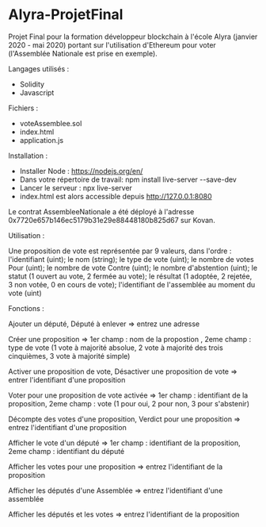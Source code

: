 # Alyra-ProjetFinal

Projet Final pour la formation développeur blockchain à l'école Alyra (janvier 2020 - mai 2020)
portant sur l'utilisation d'Ethereum pour voter (l'Assemblée Nationale est prise en exemple).

Langages utilisés :
- Solidity
- Javascript


Fichiers :
- voteAssemblee.sol
- index.html
- application.js


Installation :
- Installer Node : https://nodejs.org/en/ 
- Dans votre répertoire de travail: npm install live-server --save-dev 
- Lancer le serveur : npx live-server
- index.html est alors accessible depuis http://127.0.0.1:8080

Le contrat AssembleeNationale a été déployé à l'adresse 0x7720e657b146ec5179b31e29e88448180b825d67 sur Kovan.

Utilisation :

Une proposition de vote est représentée par 9 valeurs, dans l'ordre : l'identifiant (uint); le nom (string); le type de vote (uint); le nombre de votes Pour (uint);
le nombre de vote Contre (uint); le nombre d'abstention (uint); le statut (1 ouvert au vote, 2 fermée au vote); le résultat (1 adoptée, 2 rejetée, 3 non votée, 0 en cours de vote); l'identifiant de l'assemblée au moment du vote (uint)

Fonctions :

Ajouter un député, Député à enlever => entrez une adresse

Créer une proposition => 1er champ : nom de la propostion , 2eme champ : type de vote (1 vote à majorité absolue, 2 vote à majorité des  trois cinquièmes, 3 vote à majorité simple)

Activer une proposition de vote, Désactiver une proposition de vote => entrer l'identifiant d'une proposition

Voter pour une proposition de vote activée => 1er champ : identifiant de la proposition, 2eme champ : vote (1 pour oui, 2 pour non, 3 pour s'abstenir)

Décompte des votes d'une proposition, Verdict pour une proposition => entrez l'identifiant d'une proposition

Afficher le vote  d'un député => 1er champ : identifiant de la proposition, 2eme champ : identifiant du député

Afficher les votes pour une proposition => entrez l'identifiant de la proposition

Afficher les députés d'une Assemblée => entrez l'identifiant d'une assemblée

Afficher les députés et les votes => entrez l'identifiant de la proposition

